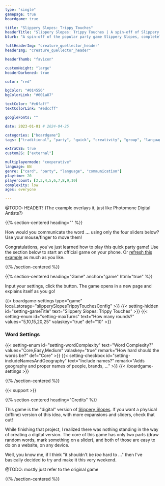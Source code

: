 ```yaml
---
type: "single"
gamepage: true
boardgame: true

title: "Slippery Slopes: Trippy Touches"
headerTitle: "Slippery Slopes: Trippy Touches | A spin-off of Slippery Slopes, completely playable on one mobile phone."
blurb: "A spin-off of the popular party game Slippery Slopes, completely playable on one mobile phone."

fullHeaderImg: "creature_quellector_header"
headerImg: "creature_quellector_header"

headerThumb: "favicon"

customHeight: "large"
headerDarkened: true

color: "red"

bgColor: "#014556"
bgColorLink: "#601a87"

textColor: "#e6faff"
textColorLink: "#edccff"

googleFonts: ""

date: 2023-01-01 # 2024-04-25

categories: ["boardgame"]
tags: ["traditional", "party", "quick", "creativity", "group", "language"]

extraCSS: true
customJS: ["external"]

multiplayermode: "cooperative"
language: EN
genre: ["card", "party", "language", "communication"]
playtime: 20
playercount: [2,3,4,5,6,7,8,9,10]
complexity: low
ages: everyone

---
```


@TODO: HEADER? (The example overlays it, just like Photomone Digital Antists?)

{{% section-centered heading="" %}}

How would you communicate the word <strong><span id="random-slippery-word">...</span></strong> using only the four sliders below? Use your mouse/finger to move them!

<div class="slippery-slopes-interactive-widget" data-wordnodeid="random-slippery-word" data-reloadbtnid="slippery-reload-button"></div>

Congratulations, you've just learned how to play this quick party game! Use the section below to start an official game on your phone. Or <a href="" id="slippery-reload-button">refresh this example</a> as much as you like.

{{% /section-centered %}}

{{% section-centered heading="Game" anchor="game" html="true" %}}

<p>Input your settings, click the button. The game opens in a new page and explains itself as you go!</p>

{{< boardgame-settings type="game" local_storage="slipperySlopesTrippyTouchesConfig" >}}
	{{< setting-hidden id="setting-gameTitle" text="Slippery Slopes: Trippy Touches" >}}
  {{< setting-enum id="setting-maxTurns" text="How many rounds?" values="5,10,15,20,25" valaskey="true" def="10" >}}
  <h3>Word Settings</h3>
  {{< setting-enum id="setting-wordComplexity" text="Word Complexity?" values="Core,Easy,Medium" valaskey="true" remark="How hard should the words be?" def="Core" >}}
  {{< setting-checkbox id="setting-includeNamesAndGeography" text="Include names?" remark="Adds geography and proper names of people, brands, ..." >}}
{{< /boardgame-settings >}}

{{% /section-centered %}}

{{< support >}}

{{% section-centered heading="Credits" %}}

This game is the "digital" version of [Slippery Slopes](/slippery-slopes/). If you want a physical (offline) version of this idea, with more expansions and sliders, check that out!

While finishing that project, I realized there was nothing standing in the way of creating a digital version. The core of this game has only two parts (draw random words, mark something on a slider), and both of those are easy to do on a website, on any device.

Well, you know me, if I think "it shouldn't be _too_ hard to ..." then I've basically decided to try and make it this very weekend.


@TODO: mostly just refer to the original game

{{% /section-centered %}}